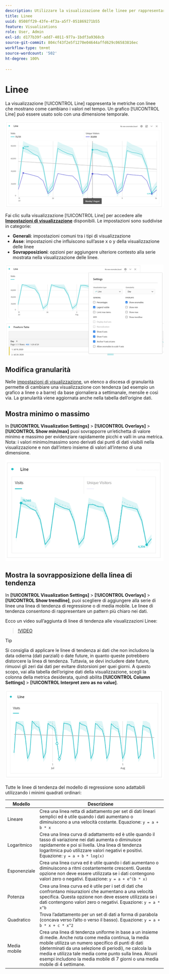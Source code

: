 ```yaml
---
description: Utilizzare la visualizzazione delle linee per rappresentare set di dati con tendenza (basati sul tempo)
title: Linee
uuid: 0508ff29-43fe-4f3a-a5f7-051869271b55
feature: Visualizations
role: User, Admin
exl-id: d177b39f-add7-4011-977a-1bdf3a9368cb
source-git-commit: 804cf43f2e5f1270e04644affd629c06583816ec
workflow-type: tm+mt
source-wordcount: '502'
ht-degree: 100%

---
```


# Linee

La visualizzazione [!UICONTROL Line] rappresenta le metriche con linee che mostrano come cambiano i valori nel tempo. Un grafico [!UICONTROL Line] può essere usato solo con una dimensione temporale.

![Visualizzazione delle linee](assets/line-viz.png)

Fai clic sulla visualizzazione [!UICONTROL Line] per accedere alle [**Impostazioni di visualizzazione**](freeform-analysis-visualizations.md) disponibili. Le impostazioni sono suddivise in categorie:

* **Generali**: impostazioni comuni tra i tipi di visualizzazione
* **Asse**: impostazioni che influiscono sull’asse x o y della visualizzazione delle linee
* **Sovrapposizioni**: opzioni per aggiungere ulteriore contesto alla serie mostrata nella visualizzazione delle linee.

![Impostazioni di visualizzazione](assets/viz-settings-modal.png)

## Modifica granularità

Nelle [impostazioni di visualizzazione](freeform-analysis-visualizations.md), un elenco a discesa di granularità permette di cambiare una visualizzazione con tendenza (ad esempio un grafico a linee o a barre) da base giornaliera a settimanale, mensile e così via. La granularità viene aggiornata anche nella tabella dell’origine dati.

## Mostra minimo o massimo

In **[!UICONTROL Visualization Settings]** > **[!UICONTROL Overlays]** > **[!UICONTROL Show min/max]** puoi sovrapporre un’etichetta di valore minimo e massimo per evidenziare rapidamente picchi e valli in una metrica. Nota: i valori minimo/massimo sono derivati dai punti di dati visibili nella visualizzazione e non dall’intero insieme di valori all’interno di una dimensione.

![Mostra minimo/massimo](assets/min-max-labels.png)

## Mostra la sovrapposizione della linea di tendenza

In **[!UICONTROL Visualization Settings]** > **[!UICONTROL Overlays]** > **[!UICONTROL Show trendline]**, puoi scegliere di aggiungere alla serie di linee una linea di tendenza di regressione o di media mobile. Le linee di tendenza consentono di rappresentare un pattern più chiaro nei dati.

Ecco un video sull’aggiunta di linee di tendenza alle visualizzazioni Linee:

>[!VIDEO](https://video.tv.adobe.com/v/330176/?quality=12)

>[!TIP]
>
>Si consiglia di applicare le linee di tendenza ai dati che non includono la data odierna (dati parziali) o date future, in quanto queste potrebbero distorcere la linea di tendenza. Tuttavia, se devi includere date future, rimuovi gli zeri dai dati per evitare distorsioni per quei giorni. A questo scopo, vai alla tabella dell’origine dati della visualizzazione, scegli la colonna della metrica desiderata, quindi abilita **[!UICONTROL Column Settings]** > **[!UICONTROL Interpret zero as no value]**.

![Linee di tendenza lineare](assets/show-linear-trendline.png)

Tutte le linee di tendenza del modello di regressione sono adattabili utilizzando i minimi quadrati ordinari:

| Modello | Descrizione |
| --- | --- |
| Lineare | Crea una linea retta di adattamento per set di dati lineari semplici ed è utile quando i dati aumentano o diminuiscono a una velocità costante. Equazione: `y = a + b * x` |
| Logaritmico | Crea una linea curva di adattamento ed è utile quando il tasso di variazione nei dati aumenta o diminuisce rapidamente e poi si livella. Una linea di tendenza logaritmica può utilizzare valori negativi e positivi. Equazione: `y = a + b * log(x)` |
| Esponenziale | Crea una linea curva ed è utile quando i dati aumentano o diminuiscono a ritmi costantemente crescenti. Questa opzione non deve essere utilizzata se i dati contengono valori zero o negativi. Equazione: `y = a + e^(b * x)` |
| Potenza | Crea una linea curva ed è utile per i set di dati che confrontano misurazioni che aumentano a una velocità specifica. Questa opzione non deve essere utilizzata se i dati contengono valori zero o negativi. Equazione: `y = a * x^b` |
| Quadratico | Trova l’adattamento per un set di dati a forma di parabola (concava verso l’alto o verso il basso). Equazione: `y = a + b * x + c * x^2` |
| Media mobile | Crea una linea di tendenza uniforme in base a un insieme di medie. Anche nota come media continua, la media mobile utilizza un numero specifico di punti di dati (determinati da una selezione di periodi), ne calcola la media e utilizza tale media come punto sulla linea. Alcuni esempi includono la media mobile di 7 giorni o una media mobile di 4 settimane. |
